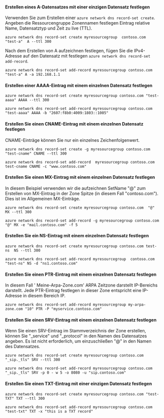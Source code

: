 #### <a name="create-an-a-record-set-with-single-record"></a>Erstellen eines A-Datensatzes mit einer einzigen Datensatz festlegen

Verwenden Sie zum Erstellen einer `azure network dns record-set create`. Angeben die Ressourcengruppe Zonennamen festlegen Eintrag relative Name, Datensatztyp und Zeit zu live (TTL).

    azure network dns record-set create myresourcegroup  contoso.com "test-a"  A --ttl 300

Nach dem Erstellen von A aufzeichnen festlegen, fügen Sie die IPv4-Adresse auf den Datensatz mit festlegen `azure network dns record-set add-record`.

    azure network dns record-set add-record myresourcegroup contoso.com "test-a" A -a 192.168.1.1

#### <a name="create-an-aaaa-record-set-with-a-single-record"></a>Erstellen einer AAAA-Eintrag mit einem einzelnen Datensatz festlegen

    azure network dns record-set create myresourcegroup contoso.com "test-aaaa" AAAA --ttl 300

    azure network dns record-set add-record myresourcegroup contoso.com "test-aaaa" AAAA -b "2607:f8b0:4009:1803::1005"

#### <a name="create-a-cname-record-set-with-a-single-record"></a>Erstellen Sie einen CNAME-Eintrag mit einem einzelnen Datensatz festlegen

CNAME-Einträge können Sie nur ein einzelnes Zeichenfolgenwert.


    azure network dns record-set create -g myresourcegroup contoso.com  "test-cname" CNAME --ttl 300

    azure network dns record-set add-record  myresourcegroup contoso.com  test-cname CNAME -c "www.contoso.com"


#### <a name="create-an-mx-record-set-with-a-single-record"></a>Erstellen Sie einen MX-Eintrag mit einem einzelnen Datensatz festlegen

In diesem Beispiel verwenden wir die aufzeichnen SetName "@" zum Erstellen von MX-Eintrag in der Zone Spitze (in diesem Fall "contoso.com"). Dies ist im Allgemeinen MX-Einträge.

    azure network dns record-set create myresourcegroup contoso.com  "@"  MX --ttl 300

    azure network dns record-set add-record -g myresourcegroup contoso.com  "@" MX -e "mail.contoso.com" -f 5


#### <a name="create-an-ns-record-set-with-a-single-record"></a>Erstellen Sie ein NS-Eintrag mit einem einzelnen Datensatz festlegen

    azure network dns record-set create myresourcegroup contoso.com test-ns  NS --ttl 300

    azure network dns record-set add-record myresourcegroup  contoso.com  "test-ns" NS -d "ns1.contoso.com"

#### <a name="create-a-ptr-record-set-with-a-single-record"></a>Erstellen Sie einen PTR-Eintrag mit einem einzelnen Datensatz festlegen  
In diesem Fall ' Meine-Arpa-Zone.com' ARPA Zeitzone darstellt IP-Bereichs darstellt.  Jede PTR-Eintrag festlegen in dieser Zone entspricht eine IP-Adresse in diesem Bereich IP.    

    azure network dns record-set add-record myresourcegroup my-arpa-zone.com "10" PTR -P "myservice.contoso.com"   

#### <a name="create-an-srv-record-set-with-a-single-record"></a>Erstellen Sie einen SRV-Eintrag mit einem einzelnen Datensatz festlegen

Wenn Sie einen SRV-Eintrag im Stammverzeichnis der Zone erstellen, können Sie "_service" und "_protocol" in den Namen des Datensatzes angeben. Es ist nicht erforderlich, um einzuschließen "@" in den Namen des Datensatzes.


    azure network dns record-set create myresourcegroup contoso.com "_sip._tls" SRV --ttl 300

    azure network dns record-set add-record myresourcegroup contoso.com  "_sip._tls" SRV -p 0 - w 5 -o 8080 -u "sip.contoso.com"

#### <a name="create-a-txt-record-set-with-single-record"></a>Erstellen Sie einen TXT-Eintrag mit einer einzigen Datensatz festlegen

    azure network dns record-set create myresourcegroup contoso.com "test-TXT" TXT --ttl 300

    azure network dns record-set add-record myresourcegroup contoso.com "test-txt" TXT -x "this is a TXT record"
